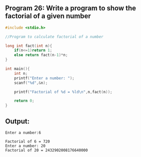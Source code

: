 
## Program 26: Write a program to show the factorial of a given number






```c
#include <stdio.h>

//Program to calculate factorial of a number

long int fact(int n){
    if(n<=1)return 1;
    else return fact(n-1)*n;
}

int main(){
    int n;
    printf("Enter a number: ");
    scanf("%d",&n);

    printf("Factorial of %d = %ld\n",n,fact(n));

    return 0;
}
```
## Output:
```
Enter a number:6

Factorial of 6 = 720
Enter a number: 20
Factorial of 20 = 2432902008176640000
```
